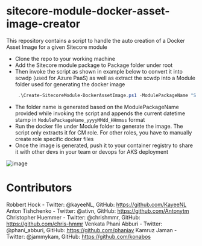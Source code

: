 # sitecore-module-docker-asset-image-creator

This repository contains a script to handle the auto creation of a Docker Asset Image for a given Sitecore module

- Clone the repo to your working machine
- Add the Sitecore module package to Package folder under root
- Then invoke the script as shown in example below to convert it into scwdp (used for Azure PaaS) as well as extract the scwdp into a Module folder used for generating the docker image
  ```powershell
   .\Create-SitecoreModule-DockerAssetImage.ps1 -ModulePackageName "Sitecore.PowerShell.Extensions-6.3.zip" -Tag "sitecorepowershell/sitecore-powershell-extensions:6.3-1809" -GenerateCdContentDirectory
  ```
- The folder name is generated based on the ModulePackageName provided while invoking the script and appends the current datetime stamp in `ModulePackageName_yyyyMMdd_HHmmss` format
- Run the docker file under Module folder to generate the image. The script only extracts it for CM role. For other roles, you have to manually create role specific docker files
- Once the image is generated, push it to your container registry to share it with other devs in your team or devops for AKS deployment

![image](https://user-images.githubusercontent.com/3968213/129932632-67ee772f-63da-421e-a476-dfe08635ca69.png)

# Contributors

Robbert Hock - Twitter: @kayeeNL, GitHub: https://github.com/KayeeNL
Anton Tishchenko - Twitter: @ativn, GitHub: https://github.com/Antonytm
Christopher Huemmer - Twitter: @chrishmmr, GitHub: https://github.com/chris-hmmr
Venkata Phani Abburi - Twitter: @phani_abburi, GitHub: https://github.com/phaniav
Kamruz Jaman - Twitter: @jammykam, GitHub: https://github.com/konabos
